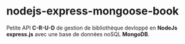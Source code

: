 # nodejs-express-mongoose-book
Petite API **C-R-U-D** de gestion de bibliothèque devloppé en **NodeJs express.js** avec une base de données noSQL **MongoDB**.
